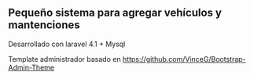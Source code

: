 ## Pequeño sistema para agregar vehículos y mantenciones 

Desarrollado con laravel 4.1 + Mysql 


Template administrador basado en https://github.com/VinceG/Bootstrap-Admin-Theme
